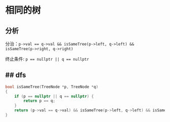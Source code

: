 # 相同的树

## 分析

分治：`p->val == q->val && isSameTree(p->left, q->left) && isSameTree(p->right, q->right)`

终止条件: `p == nullptr || q == nullptr`

## ## dfs

```cpp
bool isSameTree(TreeNode *p, TreeNode *q)
{
    if (p == nullptr || q == nullptr) {
        return p == q;
    }
    return (p->val == q->val) && isSameTree(p->left, q->left) && isSameTree(p->right, q->right);
}
```



